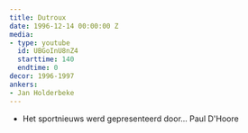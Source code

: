 ```yaml
---
title: Dutroux
date: 1996-12-14 00:00:00 Z
media:
- type: youtube
  id: UBGoInU8nZ4
  starttime: 140
  endtime: 0
decor: 1996-1997
ankers:
- Jan Holderbeke
---
```


* Het sportnieuws werd gepresenteerd door... Paul D'Hoore
